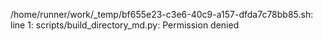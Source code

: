 /home/runner/work/_temp/bf655e23-c3e6-40c9-a157-dfda7c78bb85.sh: line 1: scripts/build_directory_md.py: Permission denied
